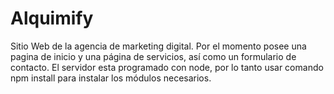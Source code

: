 # Alquimify
Sitio Web de la agencia de marketing digital. Por el momento posee una pagina de inicio y una página de servicios, así como un formulario de contacto.
El servidor esta programado con node, por lo tanto usar comando npm install para instalar los módulos necesarios.